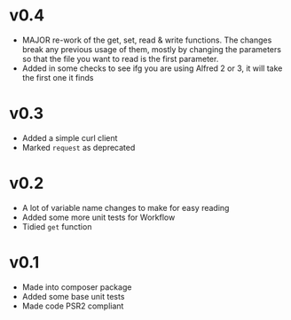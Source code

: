 # v0.4

* MAJOR re-work of the get, set, read & write functions. The changes break any previous usage of them, mostly by changing the parameters so that the file you want to read is the first parameter.
* Added in some checks to see ifg you are using Alfred 2 or 3, it will take the first one it finds

# v0.3

* Added a simple curl client
* Marked `request` as deprecated

# v0.2

* A lot of variable name changes to make for easy reading
* Added some more unit tests for Workflow
* Tidied `get` function

# v0.1

* Made into composer package
* Added some base unit tests
* Made code PSR2 compliant